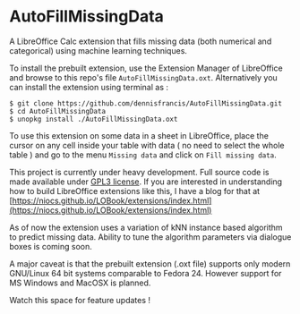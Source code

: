 # AutoFillMissingData

A LibreOffice Calc extension that fills missing data (both numerical and categorical) using machine learning techniques.

To install the prebuilt extension, use the Extension Manager of LibreOffice and browse to this repo's file `AutoFillMissingData.oxt`. Alternatively you can install the extension using terminal as :
```
$ git clone https://github.com/dennisfrancis/AutoFillMissingData.git
$ cd AutoFillMissingData
$ unopkg install ./AutoFillMissingData.oxt
```

To use this extension on some data in a sheet in LibreOffice, place the cursor on any cell inside your table with data ( no need to select the whole table ) and go to the menu `Missing data` and click on `Fill missing data`.


This project is currently under heavy development. Full source code is made available under [GPL3 license](https://www.gnu.org/licenses/gpl-3.0.en.html).
If you are interested in understanding how to build LibreOffice extensions like this, I have a blog for that at [https://niocs.github.io/LOBook/extensions/index.html](https://niocs.github.io/LOBook/extensions/index.html)

As of now the extension uses a variation of kNN instance based algorithm to predict missing data. Ability to tune the algorithm parameters via dialogue boxes is coming soon.

A major caveat is that the prebuilt extension (.oxt file) supports only modern GNU/Linux 64 bit systems comparable to Fedora 24. However support for MS Windows and MacOSX is planned.

Watch this space for feature updates !
